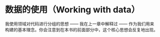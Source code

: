 # 数据的使用（Working with data）

我使用领域对代码进行分组的思想 —— 我在上一章中解释过 —— 作为我们用来构建的基本理念。你会注意到在本书的前面部分中，这个核心思想会反复地出现。














